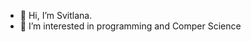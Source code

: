 - 👋 Hi, I’m Svitlana.
- 👀 I’m interested in programming and Comper Science

<!---
svitlana-orlova/svitlana-orlova is a ✨ special ✨ repository because its `README.md` (this file) appears on your GitHub profile.
You can click the Preview link to take a look at your changes.
--->

